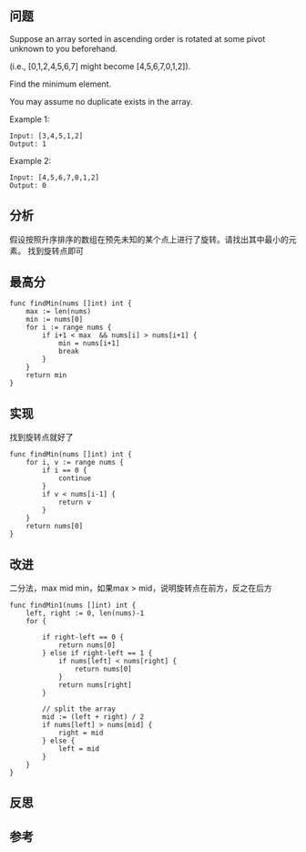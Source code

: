 ## 问题
Suppose an array sorted in ascending order is rotated at some pivot unknown to you beforehand.

(i.e.,  [0,1,2,4,5,6,7] might become  [4,5,6,7,0,1,2]).

Find the minimum element.

You may assume no duplicate exists in the array.

Example 1:
```
Input: [3,4,5,1,2] 
Output: 1
```

Example 2:
```
Input: [4,5,6,7,0,1,2]
Output: 0
```

## 分析
假设按照升序排序的数组在预先未知的某个点上进行了旋转。请找出其中最小的元素。
找到旋转点即可

## 最高分
```golang
func findMin(nums []int) int {
	max := len(nums)
    min := nums[0] 
	for i := range nums {
		if i+1 < max  && nums[i] > nums[i+1] {
			min = nums[i+1]
            break
		}
	}
    return min
}
```


## 实现
找到旋转点就好了
```golang
func findMin(nums []int) int {
    for i, v := range nums {
        if i == 0 {
            continue
        }
        if v < nums[i-1] {
            return v
        }
    }
    return nums[0]
}
```

## 改进
二分法，max mid min，如果max > mid，说明旋转点在前方，反之在后方
```golang
func findMin1(nums []int) int {
    left, right := 0, len(nums)-1
    for {

        if right-left == 0 {
            return nums[0]
        } else if right-left == 1 {
            if nums[left] < nums[right] {
                return nums[0]
            }
            return nums[right]
        }

        // split the array
        mid := (left + right) / 2
        if nums[left] > nums[mid] {
            right = mid
        } else {
            left = mid
        }
    }
}
```

## 反思

## 参考